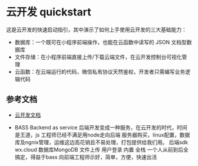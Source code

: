 # 云开发 quickstart

这是云开发的快速启动指引，其中演示了如何上手使用云开发的三大基础能力：

- 数据库：一个既可在小程序前端操作，也能在云函数中读写的 JSON 文档型数据库
- 文件存储：在小程序前端直接上传/下载云端文件，在云开发控制台可视化管理
- 云函数：在云端运行的代码，微信私有协议天然鉴权，开发者只需编写业务逻辑代码

## 参考文档

- [云开发文档](https://developers.weixin.qq.com/miniprogram/dev/wxcloud/basis/getting-started.html)

- BASS
Backend as service
后端开发变成一种服务，在云开发的时代，时间是王道，js 工程师已经不满足用node走向后端
服务器购买，linux配置，数据库及ngnix管理，运维这边高花销且不易处理，打包提供给我们用。
后端sdk wx.cloud 数据库MongoDB 文件上传 用户登录 内置
全栈 一个人从前到后全搞定，得益于bass
向前端工程师示好，简单，方便，快速出活